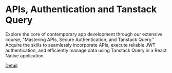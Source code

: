 # APIs, Authentication and Tanstack Query

Explore the core of contemporary app development through our extensive course, "Mastering APIs, Secure Authentication, and Tanstack Query." Acquire the skills to seamlessly incorporate APIs, execute reliable JWT authentication, and efficiently manage data using Tanstack Query in a React Native application. 

[Detail](https://eduitfree.com/courses/apis-authentication-and-tanstack-query)